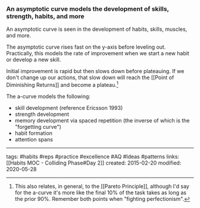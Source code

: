 ### An asymptotic curve models the development of skills, strength, habits, and more
An asymptotic curve is seen in the development of habits, skills,  muscles, and more.

The asymptotic curve rises fast on the y-axis before leveling out. Practically, this models the rate of improvement when we start a new habit or develop a new skill.

Initial improvement is rapid but then slows down before plateauing. If we don't change up our actions, that slow down will reach the [[Point of Diminishing Returns]] and become a plateau.[^1]

The a-curve models the following:
- skill development (reference Ericsson 1993)
- strength development
- memory development via spaced repetition (the inverse of which is the "forgetting curve")
- habit formation
- attention spans

---
tags: #habits #reps #practice #excellence #AQ #Ideas #patterns
links: [[Habits MOC - Colliding Phase#Day 2]]
created: 2015-02-20
modified: 2020-05-28

[^1]: This also relates, in general, to the [[Pareto Principle]], although I'd say for the a-curve it's more like the final 10% of the task takes as long as the prior 90%. Remember both points when "fighting perfectionism".